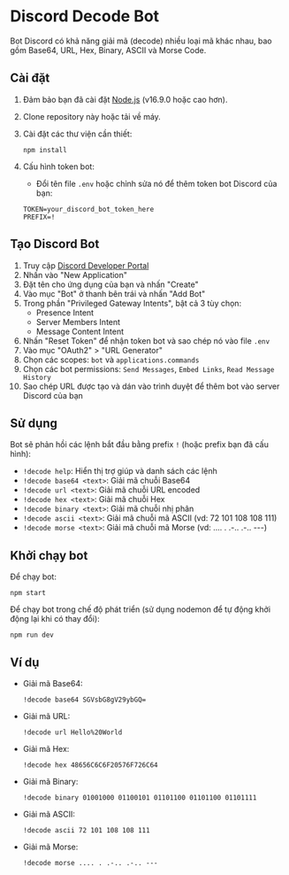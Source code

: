 # Discord Decode Bot

Bot Discord có khả năng giải mã (decode) nhiều loại mã khác nhau, bao gồm Base64, URL, Hex, Binary, ASCII và Morse Code.

## Cài đặt

1. Đảm bảo bạn đã cài đặt [Node.js](https://nodejs.org/) (v16.9.0 hoặc cao hơn).

2. Clone repository này hoặc tải về máy.

3. Cài đặt các thư viện cần thiết:

   ```
   npm install
   ```

4. Cấu hình token bot:
   - Đổi tên file `.env` hoặc chỉnh sửa nó để thêm token bot Discord của bạn:
   ```
   TOKEN=your_discord_bot_token_here
   PREFIX=!
   ```

## Tạo Discord Bot

1. Truy cập [Discord Developer Portal](https://discord.com/developers/applications)
2. Nhấn vào "New Application"
3. Đặt tên cho ứng dụng của bạn và nhấn "Create"
4. Vào mục "Bot" ở thanh bên trái và nhấn "Add Bot"
5. Trong phần "Privileged Gateway Intents", bật cả 3 tùy chọn:
   - Presence Intent
   - Server Members Intent
   - Message Content Intent
6. Nhấn "Reset Token" để nhận token bot và sao chép nó vào file `.env`
7. Vào mục "OAuth2" > "URL Generator"
8. Chọn các scopes: `bot` và `applications.commands`
9. Chọn các bot permissions: `Send Messages`, `Embed Links`, `Read Message History`
10. Sao chép URL được tạo và dán vào trình duyệt để thêm bot vào server Discord của bạn

## Sử dụng

Bot sẽ phản hồi các lệnh bắt đầu bằng prefix `!` (hoặc prefix bạn đã cấu hình):

- `!decode help`: Hiển thị trợ giúp và danh sách các lệnh
- `!decode base64 <text>`: Giải mã chuỗi Base64
- `!decode url <text>`: Giải mã chuỗi URL encoded
- `!decode hex <text>`: Giải mã chuỗi Hex
- `!decode binary <text>`: Giải mã chuỗi nhị phân
- `!decode ascii <text>`: Giải mã chuỗi mã ASCII (vd: 72 101 108 108 111)
- `!decode morse <text>`: Giải mã chuỗi mã Morse (vd: .... . .-.. .-.. ---)

## Khởi chạy bot

Để chạy bot:

```
npm start
```

Để chạy bot trong chế độ phát triển (sử dụng nodemon để tự động khởi động lại khi có thay đổi):

```
npm run dev
```

## Ví dụ

- Giải mã Base64:

  ```
  !decode base64 SGVsbG8gV29ybGQ=
  ```

- Giải mã URL:

  ```
  !decode url Hello%20World
  ```

- Giải mã Hex:

  ```
  !decode hex 48656C6C6F20576F726C64
  ```

- Giải mã Binary:

  ```
  !decode binary 01001000 01100101 01101100 01101100 01101111
  ```

- Giải mã ASCII:

  ```
  !decode ascii 72 101 108 108 111
  ```

- Giải mã Morse:
  ```
  !decode morse .... . .-.. .-.. ---
  ```
